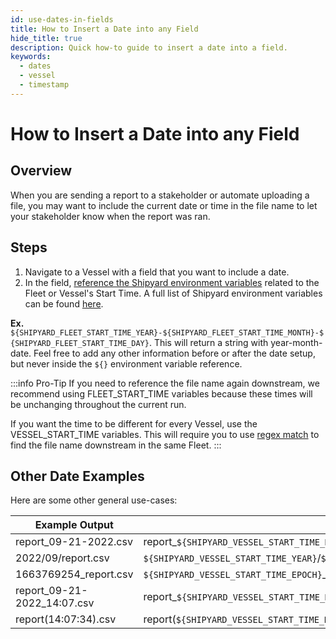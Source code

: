 ```yaml
---
id: use-dates-in-fields
title: How to Insert a Date into any Field
hide_title: true
description: Quick how-to guide to insert a date into a field.
keywords:
  - dates
  - vessel
  - timestamp
---
```


# How to Insert a Date into any Field

## Overview

When you are sending a report to a stakeholder or automate uploading a file, you may want to include the current date or time in the file name to let your stakeholder know when the report was ran. 

## Steps

1. Navigate to a Vessel with a field that you want to include a date.
2. In the field, [reference the Shipyard environment variables](how-tos/../../environment-variables/access-environment-variables-in-ui.md) related to the Fleet or Vessel's Start Time. A full list of Shipyard environment variables can be found [here](../../reference/environment-variables/shipyard-environment-variables.md).

**Ex.**  `${SHIPYARD_FLEET_START_TIME_YEAR}-${SHIPYARD_FLEET_START_TIME_MONTH}-${SHIPYARD_FLEET_START_TIME_DAY}`. This will return a string with year-month-date. Feel free to add any other information before or after the date setup, but never inside the `${}` environment variable reference.

:::info Pro-Tip
If you need to reference the file name again downstream, we recommend using FLEET_START_TIME variables because these times will be unchanging throughout the current run.

If you want the time to be different for every Vessel, use the VESSEL_START_TIME variables. This will require you to use [regex match](../../reference/blueprints/blueprint-library/match-type.md#regex-match) to find the file name downstream in the same Fleet.
:::

## Other Date Examples
Here are some other general use-cases:

| Example Output   | Field Entry                                                                                                                                                                      |
|------------------|----------------------------------------------------------------------------------------------------------------------------------------------------------------------------------|
| report_09-21-2022.csv       | report\_`${SHIPYARD_VESSEL_START_TIME_MONTH}`-`${SHIPYARD_VESSEL_START_TIME_DAY}`-`${SHIPYARD_VESSEL_START_TIME_YEAR}`.csv                                                                         |
| 2022/09/report.csv          | `${SHIPYARD_VESSEL_START_TIME_YEAR}`/`${SHIPYARD_VESSEL_START_TIME_MONTH}`/report.csv                                                                                                       |
| 1663769254_report.csv       | `${SHIPYARD_VESSEL_START_TIME_EPOCH}`\_report.csv                                                                                                                                              |
| report_09-21-2022_14:07.csv | report\_`${SHIPYARD_VESSEL_START_TIME_MONTH}`-`${SHIPYARD_VESSEL_START_TIME_DAY}`-`${SHIPYARD_VESSEL_START_TIME_YEAR}`\_`${SHIPYARD_VESSEL_START_TIME_HOUR}`:`${SHIPYARD_VESSEL_START_TIME_MINUTE}` |
| report(14:07:34).csv        | report(`${SHIPYARD_VESSEL_START_TIME_HOUR}`:`${SHIPYARD_VESSEL_START_TIME_MINUTE}`:`${SHIPYARD_VESSEL_START_TIME_SECOND}`).csv 

